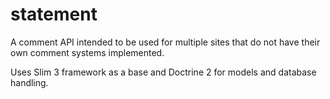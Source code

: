 # statement

A comment API intended to be used for multiple sites that do not have their own comment systems implemented.  
  
Uses Slim 3 framework as a base and Doctrine 2 for models and database handling.

